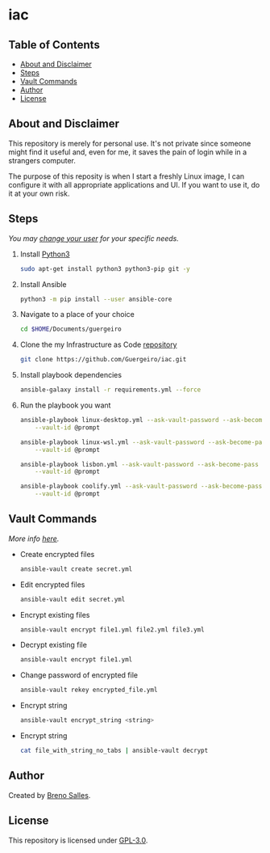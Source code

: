 # iac

## Table of Contents

- [About and Disclaimer](#about-and-disclaimer)
- [Steps](#steps)
- [Vault Commands](#vault-commands)
- [Author](#author)
- [License](#license)

## About and Disclaimer

This repository is merely for personal use. It's not private since someone might
find it useful and, even for me, it saves the pain of login while in a strangers
computer.

The purpose of this reposity is when I start a freshly Linux image, I can
configure it with all appropriate applications and UI. If you want to use it, do
it at your own risk.

## Steps

_You may [change your user](./group_vars/all/vars.yml) for your specific needs._

1. Install [Python3](https://www.python.org/)

   ```bash
   sudo apt-get install python3 python3-pip git -y
   ```

2. Install Ansible

   ```bash --target
   python3 -m pip install --user ansible-core
   ```

3. Navigate to a place of your choice

   ```bash
   cd $HOME/Documents/guergeiro
   ```

4. Clone the my Infrastructure as Code
   [repository](https://github.com/guergeiro/iac)

   ```bash
   git clone https://github.com/Guergeiro/iac.git
   ```

5. Install playbook dependencies

   ```bash
   ansible-galaxy install -r requirements.yml --force
   ```

6. Run the playbook you want

   ```bash
   ansible-playbook linux-desktop.yml --ask-vault-password --ask-become-pass \
       --vault-id @prompt
   ```

   ```bash
   ansible-playbook linux-wsl.yml --ask-vault-password --ask-become-pass \
       --vault-id @prompt
   ```

   ```bash
   ansible-playbook lisbon.yml --ask-vault-password --ask-become-pass \
       --vault-id @prompt
   ```

   ```bash
   ansible-playbook coolify.yml --ask-vault-password --ask-become-pass \
       --vault-id @prompt
   ```

## Vault Commands

_More info
[here](https://www.golinuxcloud.com/ansible-vault-example-encrypt-string-playbook/)._

- Create encrypted files

  ```bash
  ansible-vault create secret.yml
  ```

- Edit encrypted files

  ```bash
  ansible-vault edit secret.yml
  ```

- Encrypt existing files

  ```bash
  ansible-vault encrypt file1.yml file2.yml file3.yml
  ```

- Decrypt existing file

  ```bash
  ansible-vault encrypt file1.yml
  ```

- Change password of encrypted file

  ```bash
  ansible-vault rekey encrypted_file.yml
  ```

- Encrypt string

  ```bash
  ansible-vault encrypt_string <string>
  ```

- Encrypt string

  ```bash
  cat file_with_string_no_tabs | ansible-vault decrypt
  ```

## Author

Created by [Breno Salles](https://brenosalles.com).

## License

This repository is licensed under [GPL-3.0](./LICENSE).
